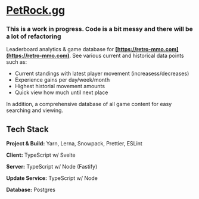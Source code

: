 # [PetRock.gg](https://petrock.gg)

### This is a work in progress. Code is a bit messy and there will be a lot of refactoring

Leaderboard analytics & game database for **[https://retro-mmo.com](https://retro-mmo.com)**. See various
current and historical data points such as:

- Current standings with latest player movement (increasess/decreases)
- Experience gains per day/week/month
- Highest historial movement amounts
- Quick view how much until next place

In addition, a comprehensive database of all game content for easy searching and viewing.


## Tech Stack
**Project & Build:** Yarn, Lerna, Snowpack, Prettier, ESLint

**Client:** TypeScript w/ Svelte

**Server:** TypeScript w/ Node (Fastify)

**Update Service:** TypeScript w/ Node

**Database:** Postgres
